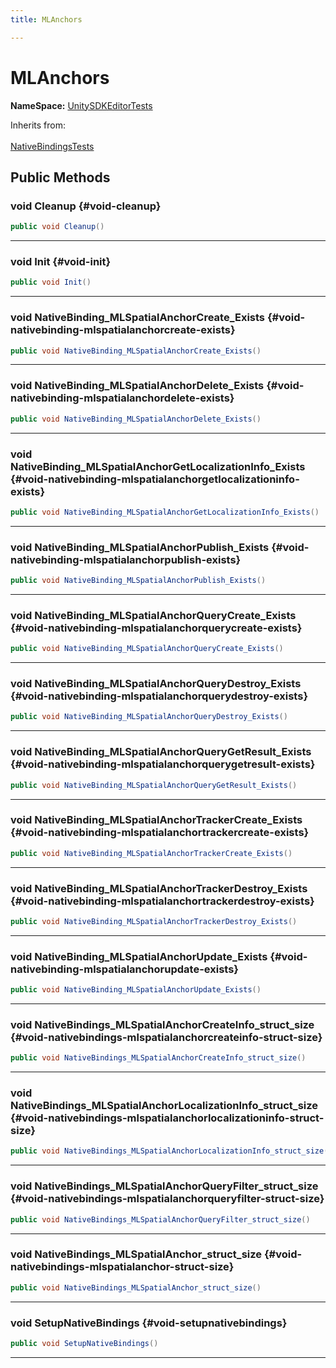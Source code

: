 ```yaml
---
title: MLAnchors

---
```


# MLAnchors



**NameSpace:** 
[UnitySDKEditorTests](/unity-api/api/UnitySDKEditorTests/UnitySDKEditorTests.md) 





Inherits from: <br></br>[NativeBindingsTests](/unity-api/api/UnitySDKEditorTests/UnitySDKEditorTests.NativeBindingsTests.md)




## Public Methods

### void Cleanup {#void-cleanup}

```csharp
public void Cleanup()
```






-----------

### void Init {#void-init}

```csharp
public void Init()
```






-----------

### void NativeBinding_MLSpatialAnchorCreate_Exists {#void-nativebinding-mlspatialanchorcreate-exists}

```csharp
public void NativeBinding_MLSpatialAnchorCreate_Exists()
```






-----------

### void NativeBinding_MLSpatialAnchorDelete_Exists {#void-nativebinding-mlspatialanchordelete-exists}

```csharp
public void NativeBinding_MLSpatialAnchorDelete_Exists()
```






-----------

### void NativeBinding_MLSpatialAnchorGetLocalizationInfo_Exists {#void-nativebinding-mlspatialanchorgetlocalizationinfo-exists}

```csharp
public void NativeBinding_MLSpatialAnchorGetLocalizationInfo_Exists()
```






-----------

### void NativeBinding_MLSpatialAnchorPublish_Exists {#void-nativebinding-mlspatialanchorpublish-exists}

```csharp
public void NativeBinding_MLSpatialAnchorPublish_Exists()
```






-----------

### void NativeBinding_MLSpatialAnchorQueryCreate_Exists {#void-nativebinding-mlspatialanchorquerycreate-exists}

```csharp
public void NativeBinding_MLSpatialAnchorQueryCreate_Exists()
```






-----------

### void NativeBinding_MLSpatialAnchorQueryDestroy_Exists {#void-nativebinding-mlspatialanchorquerydestroy-exists}

```csharp
public void NativeBinding_MLSpatialAnchorQueryDestroy_Exists()
```






-----------

### void NativeBinding_MLSpatialAnchorQueryGetResult_Exists {#void-nativebinding-mlspatialanchorquerygetresult-exists}

```csharp
public void NativeBinding_MLSpatialAnchorQueryGetResult_Exists()
```






-----------

### void NativeBinding_MLSpatialAnchorTrackerCreate_Exists {#void-nativebinding-mlspatialanchortrackercreate-exists}

```csharp
public void NativeBinding_MLSpatialAnchorTrackerCreate_Exists()
```






-----------

### void NativeBinding_MLSpatialAnchorTrackerDestroy_Exists {#void-nativebinding-mlspatialanchortrackerdestroy-exists}

```csharp
public void NativeBinding_MLSpatialAnchorTrackerDestroy_Exists()
```






-----------

### void NativeBinding_MLSpatialAnchorUpdate_Exists {#void-nativebinding-mlspatialanchorupdate-exists}

```csharp
public void NativeBinding_MLSpatialAnchorUpdate_Exists()
```






-----------

### void NativeBindings_MLSpatialAnchorCreateInfo_struct_size {#void-nativebindings-mlspatialanchorcreateinfo-struct-size}

```csharp
public void NativeBindings_MLSpatialAnchorCreateInfo_struct_size()
```






-----------

### void NativeBindings_MLSpatialAnchorLocalizationInfo_struct_size {#void-nativebindings-mlspatialanchorlocalizationinfo-struct-size}

```csharp
public void NativeBindings_MLSpatialAnchorLocalizationInfo_struct_size()
```






-----------

### void NativeBindings_MLSpatialAnchorQueryFilter_struct_size {#void-nativebindings-mlspatialanchorqueryfilter-struct-size}

```csharp
public void NativeBindings_MLSpatialAnchorQueryFilter_struct_size()
```






-----------

### void NativeBindings_MLSpatialAnchor_struct_size {#void-nativebindings-mlspatialanchor-struct-size}

```csharp
public void NativeBindings_MLSpatialAnchor_struct_size()
```






-----------

### void SetupNativeBindings {#void-setupnativebindings}

```csharp
public void SetupNativeBindings()
```






-----------

